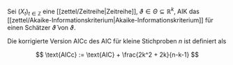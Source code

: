 Sei $(X_t)_{t \in \mathbb{Z}}$ eine [[zettel/Zeitreihe|Zeitreihe]], $\vartheta \in \Theta \subseteq \mathbb{R}^k$, $\text{AIK}$ das [[zettel/Akaike-Informationskriterium|Akaike-Informationskriterium]] für einen Schätzer $\hat{\vartheta}$ von $\vartheta$.

Die korrigierte Version $\text{AICc}$ des $\text{AIC}$ für kleine Stichproben $n$ ist definiert als

$$
	\text{AICc} := \text{AIC} + \frac{2k^2 + 2k}{n-k-1}
$$